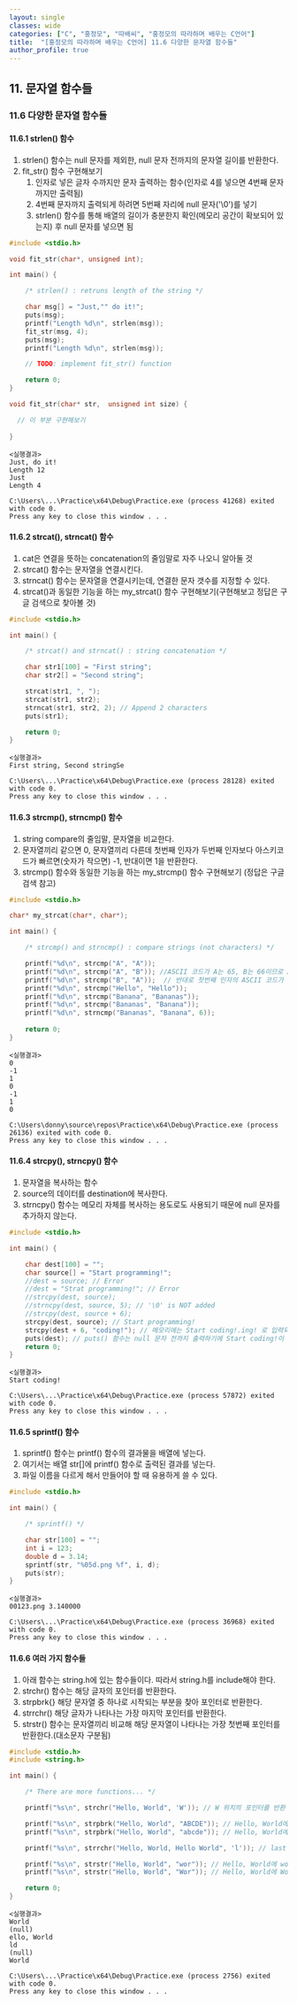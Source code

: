 ```yaml
---
layout: single
classes: wide
categories: ["C", "홍정모", "따배씨", "홍정모의 따라하며 배우는 C언어"]
title:  "[홍정모의 따라하며 배우는 C언어] 11.6 다양한 문자열 함수들"
author_profile: true
---
```


## 11. 문자열 함수들

### 11.6 다양한 문자열 함수들

#### 11.6.1 strlen() 함수

1. strlen() 함수는 null 문자를 제외한, null 문자 전까지의 문자열 길이를 반환한다.
2. fit_str() 함수 구현해보기
   1. 인자로 넣은 글자 수까지만 문자 출력하는 함수(인자로 4를 넣으면 4번째 문자까지만 출력됨)
   2. 4번째 문자까지 출력되게 하려면 5번째 자리에 null 문자('\0')를 넣기
   3. strlen() 함수를 통해 배열의 길이가 충분한지 확인(메모리 공간이 확보되어 있는지) 후 null 문자를 넣으면 됨

```c
#include <stdio.h>

void fit_str(char*, unsigned int);

int main() {

	/* strlen() : retruns length of the string */

	char msg[] = "Just,"" do it!";
	puts(msg);
	printf("Length %d\n", strlen(msg));
	fit_str(msg, 4);
	puts(msg);
	printf("Length %d\n", strlen(msg));

	// TODO: implement fit_str() function

	return 0;
}

void fit_str(char* str,  unsigned int size) {

  // 이 부분 구현해보기
  
}
```
```
<실행결과>
Just, do it!
Length 12
Just
Length 4

C:\Users\...\Practice\x64\Debug\Practice.exe (process 41268) exited with code 0.
Press any key to close this window . . .
```

#### 11.6.2 strcat(), strncat() 함수

1. cat은 연결을 뜻하는 concatenation의 줄임말로 자주 나오니 알아둘 것
2. strcat() 함수는 문자열을 연결시킨다.
3. strncat() 함수는 문자열을 연결시키는데, 연결한 문자 갯수를 지정할 수 있다.
4. strcat()과 동일한 기능을 하는 my_strcat() 함수 구현해보기(구현해보고 정답은 구글 검색으로 찾아볼 것)

```c
#include <stdio.h>

int main() {

	/* strcat() and strncat() : string concatenation */

	char str1[100] = "First string";
	char str2[] = "Second string";

	strcat(str1, ", ");
	strcat(str1, str2);
	strncat(str1, str2, 2); // Append 2 characters
	puts(str1);

	return 0;
}
```
```
<실행결과>
First string, Second stringSe

C:\Users\...\Practice\x64\Debug\Practice.exe (process 28128) exited with code 0.
Press any key to close this window . . .
```

#### 11.6.3 strcmp(), strncmp() 함수

1. string compare의 줄임말, 문자열을 비교한다.
2. 문자열끼리 같으면 0, 문자열끼리 다른데 첫번째 인자가 두번째 인자보다 아스키코드가 빠르면(숫자가 작으면) -1, 반대이면 1을 반환한다.
3. strcmp() 함수와 동일한 기능을 하는 my_strcmp() 함수 구현해보기 (정답은 구글 검색 참고)

```c
#include <stdio.h>

char* my_strcat(char*, char*);

int main() {

	/* strcmp() and strncmp() : compare strings (not characters) */

	printf("%d\n", strcmp("A", "A"));
	printf("%d\n", strcmp("A", "B")); //ASCII 코드가 A는 65, B는 66이므로 A < B여서 -1 반환
	printf("%d\n", strcmp("B", "A"));  // 반대로 첫번째 인자의 ASCII 코드가 더 크면 1 반환
	printf("%d\n", strcmp("Hello", "Hello")); 
	printf("%d\n", strcmp("Banana", "Bananas")); 
	printf("%d\n", strcmp("Bananas", "Banana")); 
	printf("%d\n", strncmp("Bananas", "Banana", 6)); 
    
	return 0;
}
```
```
<실행결과>
0
-1
1
0
-1
1
0

C:\Users\donny\source\repos\Practice\x64\Debug\Practice.exe (process 26136) exited with code 0.
Press any key to close this window . . .
```

#### 11.6.4 strcpy(), strncpy() 함수

1. 문자열을 복사하는 함수
2. source의 데이터를 destination에 복사한다.
4. strncpy() 함수는 메모리 자체를 복사하는 용도로도 사용되기 때문에 null 문자를 추가하지 않는다.

```c
#include <stdio.h>

int main() {

	char dest[100] = "";
	char source[] = "Start programming!";
	//dest = source; // Error
	//dest = "Strat programming!"; // Error
	//strcpy(dest, source);
	//strncpy(dest, source, 5); // '\0' is NOT added
	//strcpy(dest, source + 6);
	strcpy(dest, source); // Start programming!
	strcpy(dest + 6, "coding!"); // 메모리에는 Start coding!.ing! 로 입력되어 있음, 여기서 .은 null 문자
	puts(dest); // puts() 함수는 null 문자 전까지 출력하기에 Start coding!이 출력됨
	return 0;
}
```
```
<실행결과>
Start coding!

C:\Users\...\Practice\x64\Debug\Practice.exe (process 57872) exited with code 0.
Press any key to close this window . . .
```

#### 11.6.5 sprintf() 함수

1. sprintf() 함수는 printf() 함수의 결과물을 배열에 넣는다.
2. 여기서는 배열 str[]에 printf() 함수로 출력된 결과를 넣는다.
3. 파일 이름을 다르게 해서 만들어야 할 때 유용하게 쓸 수 있다.

```c
#include <stdio.h>

int main() {

	/* sprintf() */

	char str[100] = "";
	int i = 123;
	double d = 3.14;
	sprintf(str, "%05d.png %f", i, d);
	puts(str);
}
```
```
<실행결과>
00123.png 3.140000

C:\Users\...\Practice\x64\Debug\Practice.exe (process 36968) exited with code 0.
Press any key to close this window . . .
```

#### 11.6.6 여러 가지 함수들

1. 아래 함수는 string.h에 있는 함수들이다. 따라서 string.h를 include해야 한다.
2. strchr() 함수는 해당 글자의 포인터를 반환한다.
3. strpbrk{} 해당 문자열 중 하나로 시작되는 부분을 찾아 포인터로 반환한다.
4. strrchr() 해당 글자가 나타나는 가장 마지막 포인터를 반환한다.
5. strstr() 함수는 문자열끼리 비교해 해당 문자열이 나타나는 가장 첫번째 포인터를 반환한다.(대소문자 구분됨)

```c
#include <stdio.h>
#include <string.h>

int main() {

	/* There are more functions... */

	printf("%s\n", strchr("Hello, World", 'W')); // W 위치의 포인터를 반환

	printf("%s\n", strpbrk("Hello, World", "ABCDE")); // Hello, World에 ABCDE가 없으므로 null 문자 반환
	printf("%s\n", strpbrk("Hello, World", "abcde")); // Hello, World에 e가 abcde중에 있으므로 e의 포인터 반환

	printf("%s\n", strrchr("Hello, World, Hello World", 'l')); // last occurrence, Hello, World, Hello World에 ld가 두번 들어가는데, 마지막에 있는 l의 포인터를 반환

	printf("%s\n", strstr("Hello, World", "wor")); // Hello, World에 wor이 없으므로 null 문자 반환 
	printf("%s\n", strstr("Hello, World", "Wor")); // Hello, World에 Wor이 있으므로 W의 포인터 반환

	return 0;
}
```
```
<실행결과>
World
(null)
ello, World
ld
(null)
World

C:\Users\...\Practice\x64\Debug\Practice.exe (process 2756) exited with code 0.
Press any key to close this window . . .
```
